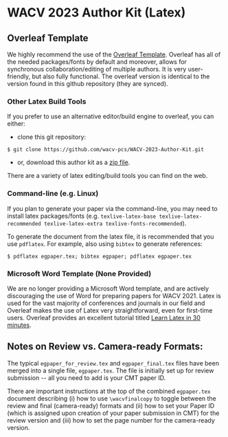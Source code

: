 # WACV 2023 Author Kit (Latex)

## Overleaf Template
We highly recommend the use of the [Overleaf Template](https://www.overleaf.com/latex/templates/wacv-2023-author-kit-template/cpnsmqvrczmz).  Overleaf has all of the needed packages/fonts by default and moreover, allows for synchronous collaboration/editing of multiple authors.  It is very user-friendly, but also fully functional.  The overleaf version is identical to the version found in this github repository (they are synced).

### Other Latex Build Tools
If you prefer to use an alternative editor/build engine to overleaf, you can either:
* clone this git repository:

```$ git clone https://github.com/wacv-pcs/WACV-2023-Author-Kit.git```
* or, download this author kit as a [zip file](https://github.com/wacv-pcs/WACV-2023-Author-Kit/archive/master.zip).

There are a variety of latex editing/build tools you can find on the web.

### Command-line (e.g. Linux)
If you plan to generate your paper via the command-line, you may need to install latex packages/fonts (e.g. `texlive-latex-base texlive-latex-recommended texlive-latex-extra texlive-fonts-recommended`).

To generate the document from the latex file, it is recommended that you use `pdflatex`.  For example, also using `bibtex` to generate references:

```$ pdflatex egpaper.tex; bibtex egpaper; pdflatex egpaper.tex```

### Microsoft Word Template (None Provided)
We are no longer providing a Microsoft Word template, and are actively discouraging the use of Word for preparing papers for WACV 2021.  Latex is used for the vast majority of conferences and journals in our field and Overleaf makes the use of Latex very straightforward, even for first-time users.  Overleaf provides an excellent tutorial titled [Learn Latex in 30 minutes](https://www.overleaf.com/learn/latex/Learn_LaTeX_in_30_minutes).


## Notes on Review vs. Camera-ready Formats:
The typical `egpaper_for_review.tex` and `egpaper_final.tex` files have been merged into a single file, `egpaper.tex`.  The file is initially set up for review submission -- all you need to add is your CMT paper ID.

There are important instructions at the top of the combined `egpaper.tex` document describing (i) how to use `\wacvfinalcopy` to toggle between the review and final (camera-ready) formats and (ii) how to set your Paper ID (which is assigned upon creation of your paper submission in CMT) for the review version and (iii) how to set the page number for the camera-ready version.
